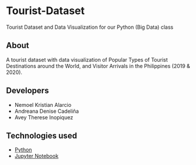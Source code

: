 # Tourist-Dataset
Tourist Dataset and Data Visualization for our Python (Big Data) class

## About 
A tourist dataset with data visualization of Popular Types of Tourist Destinations around the World, and Visitor Arrivals in the Philippines (2019 & 2020).

## Developers
* Nemoel Kristian Alarcio
* Andreana Denise Cadeliña
* Avey Therese Inopiquez

## Technologies used
* [Python](https://www.python.org/)
* [Jupyter Notebook](https://jupyter.org/)
